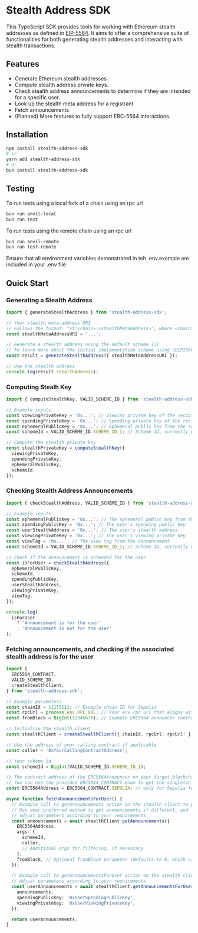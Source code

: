 # Stealth Address SDK

This TypeScript SDK provides tools for working with Ethereum stealth addresses as defined in [EIP-5564](https://eips.ethereum.org/EIPS/eip-5564). It aims to offer a comprehensive suite of functionalities for both generating stealth addresses and interacting with stealth transactions.

## Features

- Generate Ethereum stealth addresses.
- Compute stealth address private keys.
- Check stealth address announcements to determine if they are intended for a specific user.
- Look up the stealth meta address for a registrant
- Fetch announcements
- (Planned) More features to fully support ERC-5564 interactions.

## Installation

```bash
npm install stealth-address-sdk
# or
yarn add stealth-address-sdk
# or
bun install stealth-address-sdk
```

## Testing

To run tests using a local fork of a chain using an rpc url

```bash
bun run anvil-local
bun run test
```

To run tests using the remote chain using an rpc url

```bash
bun run anvil-remote
bun run test-remote
```

Ensure that all environment variables demonstrated in teh .env.example are included in your .env file

## Quick Start

### Generating a Stealth Address

```ts
import { generateStealthAddress } from 'stealth-address-sdk';

// Your stealth meta-address URI
// Follows the format: "st:<chain>:<stealthMetaAddress>", where <chain> is the chain identifier (https://eips.ethereum.org/EIPS/eip-3770#examples) and <stealthMetaAddress> is the stealth meta-address.
const stealthMetaAddressURI = '...';

// Generate a stealth address using the default scheme (1)
// To learn more about the initial implementation scheme using SECP256k1, please see the reference here (https://eips.ethereum.org/EIPS/eip-5564)
const result = generateStealthAddress({ stealthMetaAddressURI });

// Use the stealth address
console.log(result.stealthAddress);
```

### Computing Stealh Key

```ts
import { computeStealthKey, VALID_SCHEME_ID } from 'stealth-address-sdk';

// Example inputs
const viewingPrivateKey = '0x...'; // Viewing private key of the recipient
const spendingPrivateKey = '0x...'; // Spending private key of the recipient
const ephemeralPublicKey = '0x...'; // Ephemeral public key from the sender's announcement
const schemeId = VALID_SCHEME_ID.SCHEME_ID_1; // Scheme ID, currently only '1' is supported

// Compute the stealth private key
const stealthPrivateKey = computeStealthKey({
  viewingPrivateKey,
  spendingPrivateKey,
  ephemeralPublicKey,
  schemeId,
});
```

### Checking Stealth Address Announcements

```ts
import { checkStealthAddress, VALID_SCHEME_ID } from 'stealth-address-sdk';

// Example inputs
const ephemeralPublicKey = '0x...'; // The ephemeral public key from the announcement
const spendingPublicKey = '0x...'; // The user's spending public key
const userStealthAddress = '0x...'; // The user's stealth address
const viewingPrivateKey = '0x...'; // The user's viewing private key
const viewTag = '0x...'; // The view tag from the announcement
const schemeId = VALID_SCHEME_ID.SCHEME_ID_1; // Scheme ID, currently only '1' is supported

// Check if the announcement is intended for the user
const isForUser = checkStealthAddress({
  ephemeralPublicKey,
  schemeId,
  spendingPublicKey,
  userStealthAddress,
  viewingPrivateKey,
  viewTag,
});

console.log(
  isForUser
    ? 'Announcement is for the user'
    : 'Announcement is not for the user'
);
```

### Fetching announcements, and checking if the associated stealth address is for the user

```ts
import {
  ERC5564_CONTRACT,
  VALID_SCHEME_ID,
  createStealthClient,
} from 'stealth-address-sdk';

// Example parameters
const chainId = 11155111; // Example chain ID for Sepolia
const rpcUrl = process.env.RPC_URL; // Your env rpc url that aligns with the chainId;
const fromBlock = BigInt(12345678); // Example ERC5564 announcer contract deploy block for Sepolia, or the block in which the user registered their stealth meta address (as an example)

// Initialize the stealth client
const stealthClient = createStealthClient({ chainId, rpcUrl: rpcUrl! });

// Use the address of your calling contract if applicable
const caller = '0xYourCallingContractAddress';

// Your scheme id
const schemeId = BigInt(VALID_SCHEME_ID.SCHEME_ID_1);

// The contract address of the ERC5564Announcer on your target blockchain
// You can use the provided ERC5564_CONTRACT enum to get the singleton contract address for a valid chain ID
const ERC5564Address = ERC5564_CONTRACT.SEPOLIA; // only for Sepolia for now

async function fetchAnnouncementsForUser() {
  // Example call to getAnnouncements action on the stealth client to get all potential announcements
  // Use your preferred method to get announcements if different, and
  // adjust parameters according to your requirements
  const announcements = await stealthClient.getAnnouncements({
    ERC5564Address,
    args: {
      schemeId,
      caller,
      // Additional args for filtering, if necessary
    },
    fromBlock, // Optional fromBlock parameter (defaults to 0, which can be slow for many blocks)
  });

  // Example call to getAnnouncementsForUser action on the stealth client
  // Adjust parameters according to your requirements
  const userAnnouncements = await stealthClient.getAnnouncementsForUser({
    announcements,
    spendingPublicKey: '0xUserSpendingPublicKey',
    viewingPrivateKey: '0xUserViewingPrivateKey',
  });

  return userAnnouncements;
}
```
